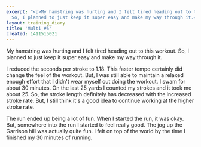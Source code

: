 ```yaml
---
excerpt: "<p>My hamstring was hurting and I felt tired heading out to this workout.
  So, I planned to just keep it super easy and make my way through it.</p>"
layout: training_diary
title: 'Multi #5'
created: 1411515021
---
```

<p>My hamstring was hurting and I felt tired heading out to this workout. So, I planned to just keep it super easy and make my way through it.</p><p>I reduced the seconds per stroke to 1.18. This faster tempo certainly did change the feel of the workout. But, I was still able to maintain a relaxed enough effort that I didn't wear myself out doing the workout. I swam for about 30 minutes. On the last 25 yards I counted my strokes and it took me about 25. So, the stroke length definitely has decreased with the increased stroke rate. But, I still think it's a good idea to continue working at the higher stroke rate.</p><p>The run ended up being a lot of fun. When I started the run, it was okay. But, somewhere into the run I started to feel really good. The jog up the Garrison hill was actually quite fun. I felt on top of the world by the time I finished my 30 minutes of running.</p>
